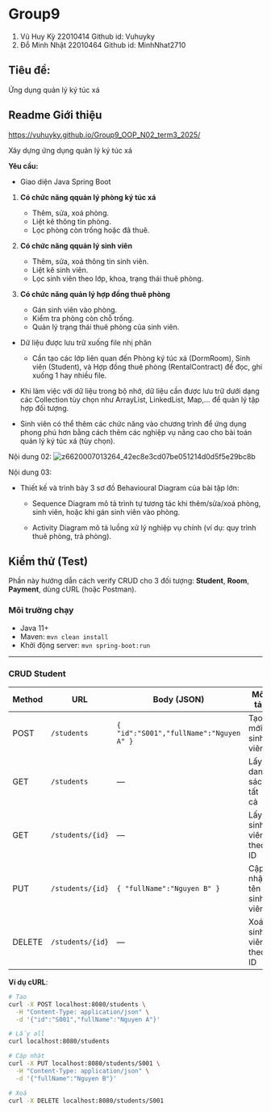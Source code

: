 # Group9
1. Vũ Huy Kỳ 22010414 Github id: Vuhuyky
2. Đỗ Minh Nhật 22010464 Github id: MinhNhat2710

## Tiêu đề:
Ứng dụng quản lý ký túc xá

## Readme Giới thiệu
https://vuhuyky.github.io/Group9_OOP_N02_term3_2025/

Xây dựng ứng dụng quản lý ký túc xá

**Yêu cầu:**

- Giao diện Java Spring Boot 

1. **Có chức năng qquản lý phòng ký túc xá**
   - Thêm, sửa, xoá phòng.
   - Liệt kê thông tin phòng.
   - Lọc phòng còn trống hoặc đã thuê.

2. **Có chức năng qquản lý sinh viên**
   - Thêm, sửa, xoá thông tin sinh viên.
   - Liệt kê sinh viên.
   - Lọc sinh viên theo lớp, khoa, trạng thái thuê phòng.

3. **Có chức năng quản lý hợp đồng thuê phòng**
   - Gán sinh viên vào phòng.
   - Kiểm tra phòng còn chỗ trống.
   - Quản lý trạng thái thuê phòng của sinh viên.

- Dữ liệu được lưu trữ xuống file nhị phân

    + Cần tạo các lớp liên quan đến Phòng ký túc xá (DormRoom), Sinh viên (Student), và Hợp đồng thuê phòng (RentalContract) để đọc, ghi xuống 1 hay nhiều file.

- Khi làm việc với dữ liệu trong bộ nhớ, dữ liệu cần được lưu trữ dưới dạng các Collection tùy chọn như ArrayList, LinkedList, Map,... để quản lý tập hợp đối tượng.

- Sinh viên có thể thêm các chức năng vào chương trình để ứng dụng phong phú hơn bằng cách thêm các nghiệp vụ nâng cao cho bài toán quản lý ký túc xá (tùy chọn).

Nội dung 02:
![z6620007013264_42ec8e3cd07be051214d0d5f5e29bc8b](https://github.com/user-attachments/assets/cdf2f69f-9bc9-4b3a-831d-cf48f73b864e)



Nội dung 03:

- Thiết kế và trình bày 3 sơ đồ Behavioural Diagram của bài tập lớn:

    + Sequence Diagram mô tả trình tự tương tác khi thêm/sửa/xoá phòng, sinh viên, hoặc khi gán sinh viên vào phòng.

    + Activity Diagram mô tả luồng xử lý nghiệp vụ chính (ví dụ: quy trình thuê phòng, trả phòng).


## Kiểm thử (Test)

Phần này hướng dẫn cách verify CRUD cho 3 đối tượng: **Student**, **Room**, **Payment**, dùng cURL (hoặc Postman).

### Môi trường chạy
- Java 11+  
- Maven: `mvn clean install`  
- Khởi động server: `mvn spring-boot:run`

---

### CRUD Student

| Method | URL                    | Body (JSON)                             | Mô tả                   |
| ------ | ---------------------- | --------------------------------------- | ----------------------- |
| POST   | `/students`            | `{ "id":"S001","fullName":"Nguyen A" }` | Tạo mới sinh viên       |
| GET    | `/students`            | —                                       | Lấy danh sách tất cả    |
| GET    | `/students/{id}`       | —                                       | Lấy sinh viên theo ID   |
| PUT    | `/students/{id}`       | `{ "fullName":"Nguyen B" }`             | Cập nhật tên sinh viên  |
| DELETE | `/students/{id}`       | —                                       | Xoá sinh viên theo ID   |

**Ví dụ cURL**:
```bash
# Tạo
curl -X POST localhost:8080/students \
  -H "Content-Type: application/json" \
  -d '{"id":"S001","fullName":"Nguyen A"}'

# Lấy all
curl localhost:8080/students

# Cập nhật
curl -X PUT localhost:8080/students/S001 \
  -H "Content-Type: application/json" \
  -d '{"fullName":"Nguyen B"}'

# Xoá
curl -X DELETE localhost:8080/students/S001
